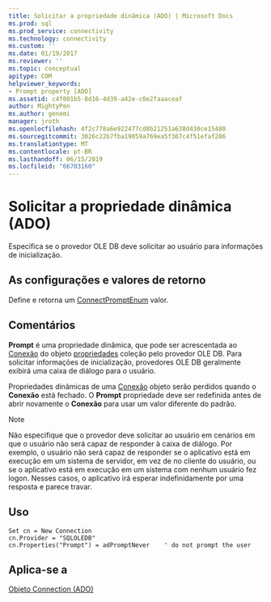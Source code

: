 ```yaml
---
title: Solicitar a propriedade dinâmica (ADO) | Microsoft Docs
ms.prod: sql
ms.prod_service: connectivity
ms.technology: connectivity
ms.custom: ''
ms.date: 01/19/2017
ms.reviewer: ''
ms.topic: conceptual
apitype: COM
helpviewer_keywords:
- Prompt property [ADO]
ms.assetid: c4f001b5-8d16-4d39-a42e-c0e2faaaceaf
author: MightyPen
ms.author: genemi
manager: jroth
ms.openlocfilehash: 4f2c778a6e922477cd8b21251a638d430ce15480
ms.sourcegitcommit: 3026c22b7fba19059a769ea5f367c4f51efaf286
ms.translationtype: MT
ms.contentlocale: pt-BR
ms.lasthandoff: 06/15/2019
ms.locfileid: "66703160"
---
```

# <a name="prompt-property-dynamic-ado"></a>Solicitar a propriedade dinâmica (ADO)
Especifica se o provedor OLE DB deve solicitar ao usuário para informações de inicialização.  
  
## <a name="settings-and-return-values"></a>As configurações e valores de retorno  
 Define e retorna um [ConnectPromptEnum](../../../ado/reference/ado-api/connectpromptenum.md) valor.  
  
## <a name="remarks"></a>Comentários  
 **Prompt** é uma propriedade dinâmica, que pode ser acrescentada ao [Conexão](../../../ado/reference/ado-api/connection-object-ado.md) do objeto [propriedades](../../../ado/reference/ado-api/properties-collection-ado.md) coleção pelo provedor OLE DB. Para solicitar informações de inicialização, provedores OLE DB geralmente exibirá uma caixa de diálogo para o usuário.  
  
 Propriedades dinâmicas de uma [Conexão](../../../ado/reference/ado-api/connection-object-ado.md) objeto serão perdidos quando o **Conexão** está fechado. O **Prompt** propriedade deve ser redefinida antes de abrir novamente o **Conexão** para usar um valor diferente do padrão.  
  
> [!NOTE]
>  Não especifique que o provedor deve solicitar ao usuário em cenários em que o usuário não será capaz de responder à caixa de diálogo. Por exemplo, o usuário não será capaz de responder se o aplicativo está em execução em um sistema de servidor, em vez de no cliente do usuário, ou se o aplicativo está em execução em um sistema com nenhum usuário fez logon. Nesses casos, o aplicativo irá esperar indefinidamente por uma resposta e parece travar.  
  
## <a name="usage"></a>Uso  
  
```  
Set cn = New Connection  
cn.Provider = "SQLOLEDB"  
cn.Properties("Prompt") = adPromptNever    ' do not prompt the user  
```  
  
## <a name="applies-to"></a>Aplica-se a  
 [Objeto Connection (ADO)](../../../ado/reference/ado-api/connection-object-ado.md)
